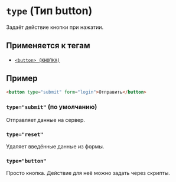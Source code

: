 # `type` (Тип button)

Задаёт действие кнопки при нажатии.

## Применяется к тегам

- [`<button> (КНОПКА)`](<../TAGS FORM/button.md>)

## Пример

```html
<button type="submit" form="login">Отправить</button>
```

### `type="submit"` (по умолчанию)

Отправляет данные на сервер.

### `type="reset"`

Удаляет введённые данные из формы.

### `type="button"`

Просто кнопка. Действие для неё можно задать через скрипты.
